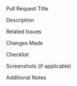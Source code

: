 Pull Request Title

Description

Related Issues

Changes Made



Checklist



Screenshots (if applicable)

Additional Notes

